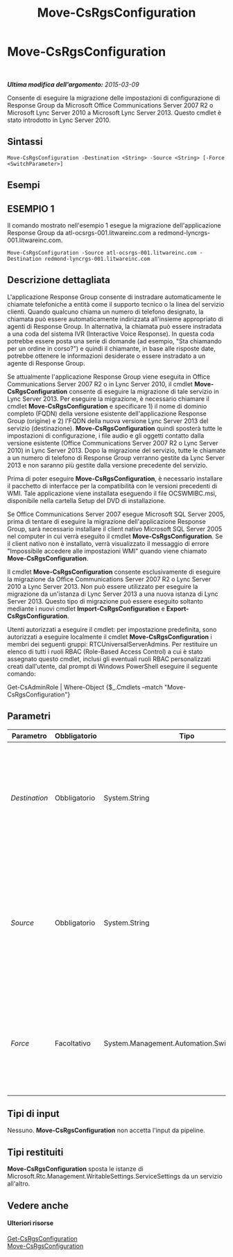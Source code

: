 ﻿---
title: Move-CsRgsConfiguration
TOCTitle: Move-CsRgsConfiguration
ms:assetid: 983eadb8-baee-41ba-bba4-2f2b01471250
ms:mtpsurl: https://technet.microsoft.com/it-it/library/Gg398782(v=OCS.15)
ms:contentKeyID: 49301427
ms.date: 08/24/2015
mtps_version: v=OCS.15
ms.translationtype: HT
---

# Move-CsRgsConfiguration

 

_**Ultima modifica dell'argomento:** 2015-03-09_

Consente di eseguire la migrazione delle impostazioni di configurazione di Response Group da Microsoft Office Communications Server 2007 R2 o Microsoft Lync Server 2010 a Microsoft Lync Server 2013. Questo cmdlet è stato introdotto in Lync Server 2010.

## Sintassi

    Move-CsRgsConfiguration -Destination <String> -Source <String> [-Force <SwitchParameter>]

## Esempi

## ESEMPIO 1

Il comando mostrato nell'esempio 1 esegue la migrazione dell'applicazione Response Group da atl-ocsrgs-001.litwareinc.com a redmond-lyncrgs-001.litwareinc.com.

    Move-CsRgsConfiguration -Source atl-ocsrgs-001.litwareinc.com -Destination redmond-lyncrgs-001.litwareinc.com 

## Descrizione dettagliata

L'applicazione Response Group consente di instradare automaticamente le chiamate telefoniche a entità come il supporto tecnico o la linea del servizio clienti. Quando qualcuno chiama un numero di telefono designato, la chiamata può essere automaticamente indirizzata all'insieme appropriato di agenti di Response Group. In alternativa, la chiamata può essere instradata a una coda del sistema IVR (Interactive Voice Response). In questa coda potrebbe essere posta una serie di domande (ad esempio, "Sta chiamando per un ordine ﻿in corso?") e quindi il chiamante, in base alle risposte date, potrebbe ottenere le informazioni desiderate o essere instradato a un agente di Response Group.

Se attualmente l'applicazione Response Group viene eseguita in Office Communications Server 2007 R2 o in Lync Server 2010, il cmdlet **Move-CsRgsConfiguration** consente di eseguire la migrazione di tale servizio in Lync Server 2013. Per eseguire la migrazione, è necessario chiamare il cmdlet **Move-CsRgsConfiguration** e specificare 1) il nome di dominio completo (FQDN) della versione esistente dell'applicazione Response Group (origine) e 2) l'FQDN della nuova versione Lync Server 2013 del servizio (destinazione). **Move-CsRgsConfiguration** quindi sposterà tutte le impostazioni di configurazione, i file audio e gli oggetti contatto dalla versione esistente (Office Communications Server 2007 R2 o Lync Server 2010) in Lync Server 2013. Dopo la migrazione del servizio, tutte le chiamate a un numero di telefono di Response Group verranno gestite da Lync Server 2013 e non saranno più gestite dalla versione precedente del servizio.

Prima di poter eseguire **Move-CsRgsConfiguration**, è necessario installare il pacchetto di interfacce per la compatibilità con le versioni precedenti di WMI. Tale applicazione viene installata eseguendo il file OCSWMIBC.msi, disponibile nella cartella Setup del DVD di installazione.

Se Office Communications Server 2007 esegue Microsoft SQL Server 2005, prima di tentare di eseguire la migrazione dell'applicazione Response Group, sarà necessario installare il client nativo Microsoft SQL Server 2005 nel computer in cui verrà eseguito il cmdlet **Move-CsRgsConfiguration**. Se il client nativo non è installato, verrà visualizzato il messaggio di errore "Impossibile accedere alle impostazioni WMI" quando viene chiamato **Move-CsRgsConfiguration**.

Il cmdlet **Move-CsRgsConfiguration** consente esclusivamente di eseguire la migrazione da Office Communications Server 2007 R2 o Lync Server 2010 a Lync Server 2013. Non può essere utilizzato per eseguire la migrazione da un'istanza di Lync Server 2013 a una nuova istanza di Lync Server 2013. Questo tipo di migrazione può essere eseguito soltanto mediante i nuovi cmdlet **Import-CsRgsConfiguration** e **Export-CsRgsConfiguration**.

Utenti autorizzati a eseguire il cmdlet: per impostazione predefinita, sono autorizzati a eseguire localmente il cmdlet **Move-CsRgsConfiguration** i membri dei seguenti gruppi: RTCUniversalServerAdmins. Per restituire un elenco di tutti i ruoli RBAC (Role-Based Access Control) a cui è stato assegnato questo cmdlet, inclusi gli eventuali ruoli RBAC personalizzati creati dall'utente, dal prompt di Windows PowerShell eseguire il seguente comando:

Get-CsAdminRole | Where-Object {$\_.Cmdlets –match "Move-CsRgsConfiguration"}

## Parametri


<table>
<colgroup>
<col style="width: 25%" />
<col style="width: 25%" />
<col style="width: 25%" />
<col style="width: 25%" />
</colgroup>
<thead>
<tr class="header">
<th>Parametro</th>
<th>Obbligatorio</th>
<th>Tipo</th>
<th>Descrizione</th>
</tr>
</thead>
<tbody>
<tr class="odd">
<td><p><em>Destination</em></p></td>
<td><p>Obbligatorio</p></td>
<td><p>System.String</p></td>
<td><p>FQDN del computer in cui deve essere ospitata l'applicazione Response GroupLync Server 2013 (percorso di destinazione della copia).</p></td>
</tr>
<tr class="even">
<td><p><em>Source</em></p></td>
<td><p>Obbligatorio</p></td>
<td><p>System.String</p></td>
<td><p>FQDN del pool in cui è attualmente ospitata l'applicazione Response GroupOffice Communications Server 2007 R2 o Lync Server 2010 (percorso di origine della copia).</p></td>
</tr>
<tr class="odd">
<td><p><em>Force</em></p></td>
<td><p>Facoltativo</p></td>
<td><p>System.Management.Automation.SwitchParameter</p></td>
<td><p>Consente di non visualizzare i messaggi relativi agli errori non irreversibili che possono verificarsi durante l'esecuzione del comando.</p></td>
</tr>
</tbody>
</table>


## Tipi di input

Nessuno. **Move-CsRgsConfiguration** non accetta l'input da pipeline.

## Tipi restituiti

**Move-CsRgsConfiguration** sposta le istanze di Microsoft.Rtc.Management.WritableSettings.ServiceSettings da un servizio all'altro.

## Vedere anche

#### Ulteriori risorse

[Get-CsRgsConfiguration](get-csrgsconfiguration.md)  
[Move-CsRgsConfiguration](move-csrgsconfiguration.md)

